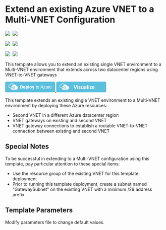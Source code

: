 # Extend an existing Azure VNET to a Multi-VNET Configuration

<IMG SRC="https://azbotstorage.blob.core.windows.net/badges/201-extend-vnet-to-multi-vnet/PublicLastTestDate.svg" />&nbsp;
<IMG SRC="https://azbotstorage.blob.core.windows.net/badges/201-extend-vnet-to-multi-vnet/PublicDeployment.svg" />&nbsp;

<IMG SRC="https://azbotstorage.blob.core.windows.net/badges/201-extend-vnet-to-multi-vnet/FairfaxLastTestDate.svg" />&nbsp;
<IMG SRC="https://azbotstorage.blob.core.windows.net/badges/201-extend-vnet-to-multi-vnet/FairfaxDeployment.svg" />&nbsp;

<IMG SRC="https://azbotstorage.blob.core.windows.net/badges/201-extend-vnet-to-multi-vnet/BestPracticeResult.svg" />&nbsp;
<IMG SRC="https://azbotstorage.blob.core.windows.net/badges/201-extend-vnet-to-multi-vnet/CredScanResult.svg" />&nbsp;

This template allows you to extend an existing single VNET environment to a Multi-VNET environment that extends across two datacenter regions using VNET-to-VNET gateways

<a href="https://portal.azure.com/#create/Microsoft.Template/uri/https%3A%2F%2Fraw.githubusercontent.com%2FAzure%2Fazure-quickstart-templates%2Fmaster%2F201-extend-vnet-to-multi-vnet%2Fazuredeploy.json" target="_blank">
    <img src="https://raw.githubusercontent.com/Azure/azure-quickstart-templates/master/1-CONTRIBUTION-GUIDE/images/deploytoazure.png"/>
</a>
<a href="http://armviz.io/#/?load=https%3A%2F%2Fraw.githubusercontent.com%2FAzure%2Fazure-quickstart-templates%2Fmaster%2F201-extend-vnet-to-multi-vnet%2Fazuredeploy.json" target="_blank">
    <img src="https://raw.githubusercontent.com/Azure/azure-quickstart-templates/master/1-CONTRIBUTION-GUIDE/images/visualizebutton.png"/>
</a>

This template extends an existing single VNET environment to a Multi-VNET environment by deploying these Azure resources:

+ Second VNET in a different Azure datacenter region
+ VNET gateways on existing and second VNET
+ VNET gateway connections to establish a routable VNET-to-VNET connection between existing and second VNET

## Special Notes

To be successful in extending to a Multi-VNET configuration using this template, pay particular attention to these special items:

+ Use the resource group of the existing VNET for this template deployment
+ Prior to running this template deployment, create a subnet named "GatewaySubnet" on the existing VNET with a minimum /29 address prefix

## Template Parameters

Modify parameters file to change default values.
